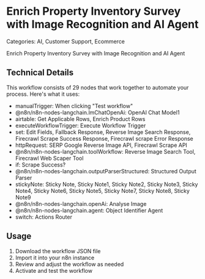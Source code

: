 # Enrich Property Inventory Survey with Image Recognition and AI Agent

Categories: AI, Customer Support, Ecommerce

Enrich Property Inventory Survey with Image Recognition and AI Agent

## Technical Details

This workflow consists of 29 nodes that work together to automate your process. Here's what it uses:

- manualTrigger: When clicking "Test workflow"
- @n8n/n8n-nodes-langchain.lmChatOpenAi: OpenAI Chat Model1
- airtable: Get Applicable Rows, Enrich Product Rows
- executeWorkflowTrigger: Execute Workflow Trigger
- set: Edit Fields, Fallback Response, Reverse Image Search Response, Firecrawl Scrape Success Response, Firecrawl scrape Error Response
- httpRequest: SERP Google Reverse Image API, Firecrawl Scrape API
- @n8n/n8n-nodes-langchain.toolWorkflow: Reverse Image Search Tool, Firecrawl Web Scaper Tool
- if: Scrape Success?
- @n8n/n8n-nodes-langchain.outputParserStructured: Structured Output Parser
- stickyNote: Sticky Note, Sticky Note1, Sticky Note2, Sticky Note3, Sticky Note4, Sticky Note6, Sticky Note5, Sticky Note7, Sticky Note8, Sticky Note9
- @n8n/n8n-nodes-langchain.openAi: Analyse Image
- @n8n/n8n-nodes-langchain.agent: Object Identifier Agent
- switch: Actions Router

## Usage

1. Download the workflow JSON file
2. Import it into your n8n instance
3. Review and adjust the workflow as needed
4. Activate and test the workflow

